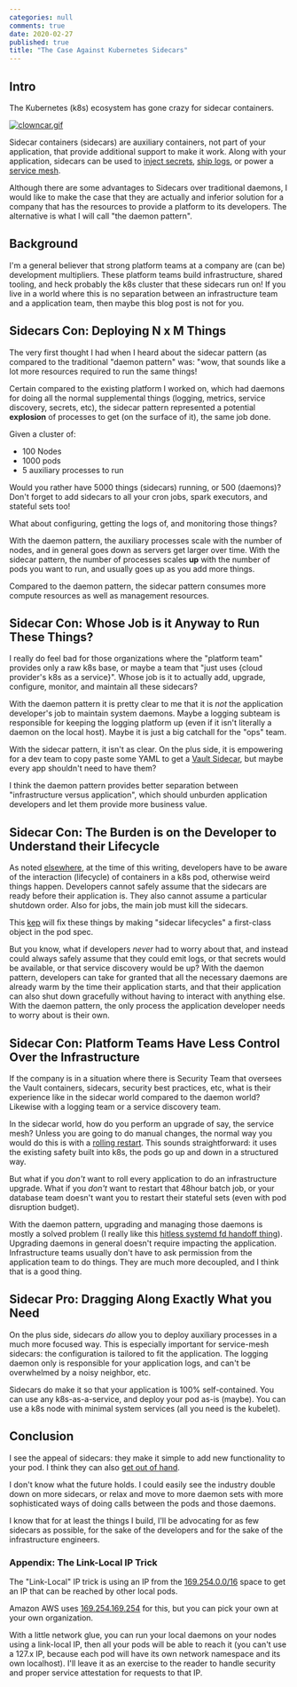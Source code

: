 ```yaml
---
categories: null
comments: true
date: 2020-02-27
published: true
title: "The Case Against Kubernetes Sidecars"
---
```


## Intro

The Kubernetes (k8s) ecosystem has gone crazy for sidecar containers.

[![clowncar.gif](/uploads/clowncar.gif)](/uploads/clowncar.gif)

Sidecar containers (sidecars) are auxiliary containers, not part of your application, that provide additional support to make it work.
Along with your application, sidecars can be used to [inject secrets](https://www.hashicorp.com/blog/injecting-vault-secrets-into-kubernetes-pods-via-a-sidecar/), [ship logs](https://blog.powerupcloud.com/kubernetes-pod-management-using-fluentd-as-a-sidecar-container-and-prestop-lifecycle-hook-part-iv-428b5f4f7fc7?gi=5221437166e4), or power a [service mesh](https://aws.amazon.com/blogs/containers/using-sidecar-injection-on-amazon-eks-with-aws-app-mesh/).

Although there are some advantages to Sidecars over traditional daemons, I would like to make the case that they are actually and inferior solution for a company that has the resources to provide a platform to its developers.
The alternative is what I will call "the daemon pattern".

## Background

I'm a general believer that strong platform teams at a company are (can be) development multipliers. These platform teams build infrastructure, shared tooling, and heck probably the k8s cluster that these sidecars run on! If you live in a world where this is no separation between an infrastructure team and a application team, then maybe this blog post is not for you.

## Sidecars Con: Deploying N x M Things

The very first thought I had when I heard about the sidecar pattern (as compared to the traditional "daemon pattern" was: "wow, that sounds like a lot more resources required to run the same things!

Certain compared to the existing platform I worked on, which had daemons for doing all the normal supplemental things (logging, metrics, service discovery, secrets, etc), the sidecar pattern represented a potential **explosion** of processes to get (on the surface of it), the same job done.

Given a cluster of:

* 100 Nodes
* 1000 pods
* 5 auxiliary processes to run

Would you rather have 5000 things (sidecars) running, or 500 (daemons)? Don't forget to add sidecars to all your cron jobs, spark executors, and stateful sets too!

What about configuring, getting the logs of, and monitoring those things?

With the daemon pattern, the auxiliary processes scale with the number of nodes, and in general goes down as servers get larger over time. With the sidecar pattern, the number of processes scales **up** with the number of pods you want to run, and usually goes up as you add more things.

Compared to the daemon pattern, the sidecar pattern consumes more compute resources as well as management resources.

## Sidecar Con: Whose Job is it Anyway to Run These Things?

I really do feel bad for those organizations where the "platform team" provides only a raw k8s base, or maybe a team that "just uses {cloud provider's k8s as a service}". Whose job is it to actually add, upgrade, configure, monitor, and maintain all these sidecars?

With the daemon pattern it is pretty clear to me that it is *not* the application developer's job to maintain system daemons. Maybe a logging subteam is responsible for keeping the logging platform up (even if it isn't literally a daemon on the local host). Maybe it is just a big catchall for the "ops" team.

With the sidecar pattern, it isn't as clear. On the plus side, it is empowering for a dev team to copy paste some YAML to get a [Vault Sidecar](https://www.hashicorp.com/blog/injecting-vault-secrets-into-kubernetes-pods-via-a-sidecar/), but maybe every app shouldn't need to have them?

I think the daemon pattern provides better separation between "infrastructure versus application", which should unburden application developers and let them provide more business value.

## Sidecar Con: The Burden is on the Developer to Understand their Lifecycle

As noted [elsewhere](https://banzaicloud.com/blog/k8s-sidecars/), at the time of this writing, developers have to be aware of the interaction (lifecycle) of containers in a k8s pod, otherwise weird things happen. Developers cannot safely assume that the sidecars are ready before their application is. They also cannot assume a particular shutdown order. Also for jobs, the main job must kill the sidecars.

This [kep](https://github.com/kubernetes/enhancements/blob/master/keps/sig-apps/sidecarcontainers.md) will fix these things by making "sidecar lifecycles" a first-class object in the pod spec.

But you know, what if developers *never* had to worry about that, and instead could always safely assume that they could emit logs, or that secrets would be available, or that service discovery would be up?
With the daemon pattern, developers can take for granted that all the necessary daemons are already warm by the time their application starts, and that their application can also shut down gracefully without having to interact with anything else. With the daemon pattern, the only process the application developer needs to worry about is their own.

## Sidecar Con: Platform Teams Have Less Control Over the Infrastructure

If the company is in a situation where there is Security Team that oversees the Vault containers, sidecars, security best practices, etc, what is their experience like in the sidecar world compared to the daemon world? Likewise with a logging team or a service discovery team.

In the sidecar world, how do you perform an upgrade of say, the service mesh? Unless you are going to do manual changes, the normal way you would do this is with a [rolling restart](https://istio.io/docs/setup/upgrade/cni-helm-upgrade/#sidecar-upgrade). This sounds straightforward: it uses the existing safety built into k8s, the pods go up and down in a structured way.

But what if you *don't* want to roll every application to do an infrastructure upgrade. What if you *don't* want to restart that 48hour batch job, or your database team doesn't want you to restart their stateful sets (even with pod disruption budget).

With the daemon pattern, upgrading and managing those daemons is mostly a solved problem (I really like this [hitless systemd fd handoff thing](https://github.com/facebookincubator/pystemd/blob/master/_docs/daemon.md)). Upgrading daemons in general doesn't require impacting the application. Infrastructure teams usually don't have to ask permission from the application team to do things. They are much more decoupled, and I think that is a good thing.

## Sidecar Pro: Dragging Along Exactly What you Need

On the plus side, sidecars *do* allow you to deploy auxiliary processes in a much more focused way. This is especially important for service-mesh sidecars: the configuration is tailored to fit the application. The logging daemon only is responsible for your application logs, and can't be overwhelmed by a noisy neighbor, etc.

Sidecars do make it so that your application is 100% self-contained. You can use any k8s-as-a-service, and deploy your pod as-is (maybe). You can use a k8s node with minimal system services (all you need is the kubelet).

## Conclusion

I see the appeal of sidecars: they make it simple to add new functionality to your pod. I think they can also [get out of hand](https://youtu.be/XQjOhJtw1wg?t=1239).

I don't know what the future holds.
I could easily see the industry double down on more sidecars, or relax and move to more daemon sets with more sophisticated ways of doing calls between the pods and those daemons.

I know that for at least the things I build, I'll be advocating for as few sidecars as possible, for the sake of the developers and for the sake of the infrastructure engineers.

### Appendix: The Link-Local IP Trick

The "Link-Local" IP trick is using an IP from the [169.254.0.0/16](https://en.wikipedia.org/wiki/Link-local_address) space to get an IP that can be reached by other local pods.

Amazon AWS uses [169.254.169.254](https://docs.aws.amazon.com/AWSEC2/latest/UserGuide/ec2-instance-metadata.html) for this, but you can pick your own at your own organization.

With a little network glue, you can run your local daemons on your nodes using a link-local IP, then all your pods will be able to reach it (you can't use a 127.x IP, because each pod will have its own network namespace and its own localhost). I'll leave it as an exercise to the reader to handle security and proper service attestation for requests to that IP.
